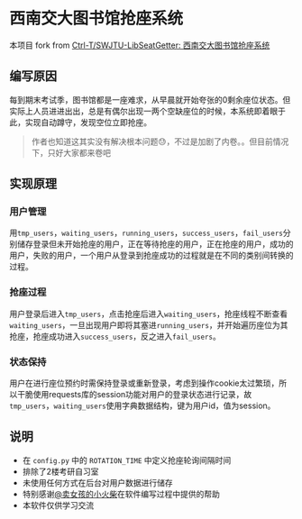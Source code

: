 # 西南交大图书馆抢座系统

本项目 fork from [Ctrl-T/SWJTU-LibSeatGetter: 西南交大图书馆抢座系统](https://github.com/Ctrl-T/SWJTU-LibSeatGetter)

## 编写原因
每到期末考试季，图书馆都是一座难求，从早晨就开始夸张的0剩余座位状态。但实际上人员进进出出，总是有偶尔出现一两个空缺座位的时候，本系统即着眼于此，实现自动蹲守，发现空位立即抢座。
> 作者也知道这其实没有解决根本问题😓，不过是加剧了内卷。。但目前情况下，只好大家都来卷吧

## 实现原理
### 用户管理
用`tmp_users`，`waiting_users`，`running_users`，`success_users`，`fail_users`分别储存登录但未开始抢座的用户，正在等待抢座的用户，正在抢座的用户，成功的用户，失败的用户，一个用户从登录到抢座成功的过程就是在不同的类别间转换的过程。
### 抢座过程
用户登录后进入`tmp_users`，点击抢座后进入`waiting_users`，抢座线程不断查看`waiting_users`，一旦出现用户即将其塞进`running_users`，并开始遍历座位为其抢座，抢座成功进入`success_users`，反之进入`fail_users`。
### 状态保持
用户在进行座位预约时需保持登录或重新登录，考虑到操作cookie太过繁琐，所以干脆使用requests库的session功能对用户的登录状态进行记录，故`tmp_users`，`waiting_users`使用字典数据结构，键为用户id，值为session。

## 说明
- 在 `config.py` 中的 `ROTATION_TIME` 中定义抢座轮询间隔时间
- 排除了2楼考研自习室
- 未使用任何方式在后台对用户数据进行储存
- 特别感谢[@卖女孩的小火柴](https://www.shinenet.cn)在软件编写过程中提供的帮助
- 本软件仅供学习交流